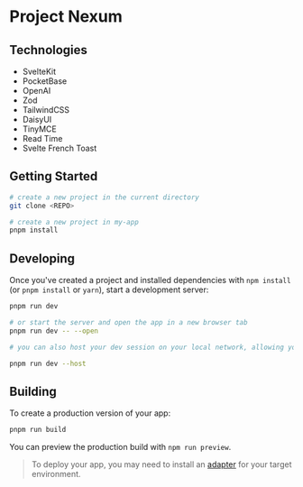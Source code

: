 # Project Nexum

## Technologies

- SvelteKit
- PocketBase
- OpenAI
- Zod
- TailwindCSS
- DaisyUI
- TinyMCE
- Read Time
- Svelte French Toast

## Getting Started

```bash
# create a new project in the current directory
git clone <REPO>

# create a new project in my-app
pnpm install
```

## Developing

Once you've created a project and installed dependencies with `npm install` (or `pnpm install` or `yarn`), start a development server:

```bash
pnpm run dev

# or start the server and open the app in a new browser tab
pnpm run dev -- --open

# you can also host your dev session on your local network, allowing you to test on other devices. Use --host to specify the host you want to use:

pnpm run dev --host
```

## Building

To create a production version of your app:

```bash
pnpm run build
```

You can preview the production build with `npm run preview`.

> To deploy your app, you may need to install an [adapter](https://kit.svelte.dev/docs/adapters) for your target environment.
